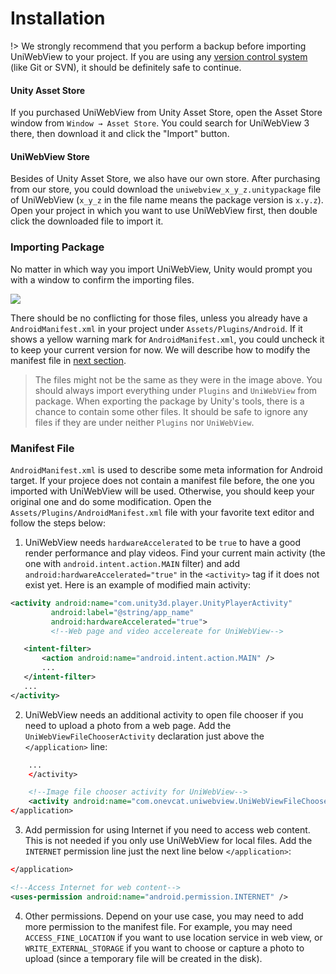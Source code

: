 # Installation

!>  We strongly recommend that you perform a backup before importing UniWebView to your project. If you are using any [version control system](https://en.wikipedia.org/wiki/Version_control) (like Git or SVN), it should be definitely safe to continue.

#### Unity Asset Store

If you purchased UniWebView from Unity Asset Store, open the Asset Store window from `Window → Asset Store`. You could search for UniWebView 3 there, then download it and click the "Import" button.

#### UniWebView Store

Besides of Unity Asset Store, we also have our own store. After purchasing from our store, you could download the `uniwebview_x_y_z.unitypackage` file of UniWebView (`x_y_z` in the file name means the package version is `x.y.z`). Open your project in which you want to use UniWebView first, then double click the downloaded file to import it.

### Importing Package

No matter in which way you import UniWebView, Unity would prompt you with a window to confirm the importing files.

![](images/importing.png)

There should be no conflicting for those files, unless you already have a `AndroidManifest.xml` in your project under `Assets/Plugins/Android`. If it shows a yellow warning mark for `AndroidManifest.xml`, you could uncheck it to keep your current version for now. We will describe how to modify the manifest file in [next section](/latest/installation?id=manifest-file).

> The files might not be the same as they were in the image above. You should always import everything under `Plugins` and `UniWebView` from package. When exporting the package by Unity's tools, there is a chance to contain some other files. It should be safe to ignore any files if they are under neither `Plugins` nor `UniWebView`.

### Manifest File

`AndroidManifest.xml` is used to describe some meta information for Android target. If your projece does not contain a manifest file before, the one you imported with UniWebView will be used. Otherwise, you should keep your original one and do some modification. Open the `Assets/Plugins/AndroidManifest.xml` file with your favorite text editor and follow the steps below:

1. UniWebView needs `hardwareAccelerated` to be `true` to have a good render performance and play videos. Find your current main activity (the one with `android.intent.action.MAIN` filter) and add `android:hardwareAccelerated="true"` in the `<activity>` tag if it does not exist yet. Here is an example of modified main activity:

  ```xml
  <activity android:name="com.unity3d.player.UnityPlayerActivity"
           android:label="@string/app_name"
           android:hardwareAccelerated="true">
           <!--Web page and video accelereate for UniWebView-->

     <intent-filter>
         <action android:name="android.intent.action.MAIN" />
         ...
     </intent-filter>
     ...
 </activity>
   ```

2. UniWebView needs an additional activity to open file chooser if you need to upload a photo from a web page. Add the `UniWebViewFileChooserActivity` declaration just above the `</application>` line:

  ```xml
      ...
      </activity>

      <!--Image file chooser activity for UniWebView-->
      <activity android:name="com.onevcat.uniwebview.UniWebViewFileChooserActivity" />
  </application>
  ```

3. Add permission for using Internet if you need to access web content. This is not needed if you only use UniWebView for local files. Add the `INTERNET` permission line just the next line below `</application>`:

  ```xml
  </application>
  
  <!--Access Internet for web content-->
  <uses-permission android:name="android.permission.INTERNET" />
  ```

4. Other permissions. Depend on your use case, you may need to add more permission to the manifest file. For example, you may need `ACCESS_FINE_LOCATION` if you want to use location service in web view, or `WRITE_EXTERNAL_STORAGE` if you want to choose or capture a photo to upload (since a temporary file will be created in the disk).

